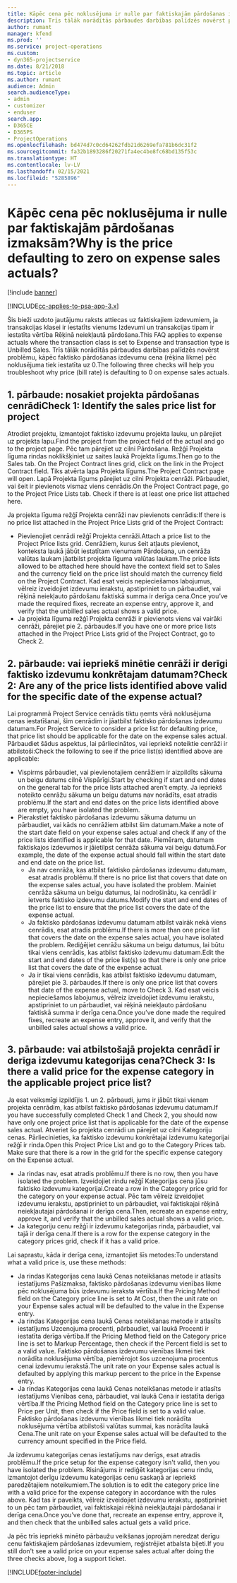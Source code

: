```yaml
---
title: Kāpēc cena pēc noklusējuma ir nulle par faktiskajām pārdošanas izmaksām?
description: Trīs tālāk norādītās pārbaudes darbības palīdzēs novērst problēmu, kāpēc faktisko pārdošanas izdevumu cena pēc noklusējuma tiek iestatīta uz 0.
author: rumant
manager: kfend
ms.prod: ''
ms.service: project-operations
ms.custom:
- dyn365-projectservice
ms.date: 8/21/2018
ms.topic: article
ms.author: rumant
audience: Admin
search.audienceType:
- admin
- customizer
- enduser
search.app:
- D365CE
- D365PS
- ProjectOperations
ms.openlocfilehash: bd474d7c0cd64262fdb21d6269efa781b6dc31f2
ms.sourcegitcommit: fa32b1893286f20271fa4ec4be8fc68bd135f53c
ms.translationtype: HT
ms.contentlocale: lv-LV
ms.lasthandoff: 02/15/2021
ms.locfileid: "5285896"
---
```

# <a name="why-is-the-price-defaulting-to-zero-on-expense-sales-actuals"></a><span data-ttu-id="811b1-103">Kāpēc cena pēc noklusējuma ir nulle par faktiskajām pārdošanas izmaksām?</span><span class="sxs-lookup"><span data-stu-id="811b1-103">Why is the price defaulting to zero on expense sales actuals?</span></span>

[!include [banner](../includes/psa-now-project-operations.md)]

[!INCLUDE[cc-applies-to-psa-app-3.x](../includes/cc-applies-to-psa-app-3x.md)]

<span data-ttu-id="811b1-104">Šis bieži uzdoto jautājumu raksts attiecas uz faktiskajiem izdevumiem, ja transakcijas klasei ir iestatīts vienums Izdevumi un transakcijas tipam ir iestatīta vērtība Rēķinā neiekļautā pārdošana.</span><span class="sxs-lookup"><span data-stu-id="811b1-104">This FAQ applies to expense actuals where the transaction class is set to Expense and transaction type is Unbilled Sales.</span></span> <span data-ttu-id="811b1-105">Trīs tālāk norādītās pārbaudes darbības palīdzēs novērst problēmu, kāpēc faktisko pārdošanas izdevumu cena (rēķina likme) pēc noklusējuma tiek iestatīta uz 0.</span><span class="sxs-lookup"><span data-stu-id="811b1-105">The following three checks will help you troubleshoot why price (bill rate) is defaulting to 0 on expense sales actuals.</span></span>

## <a name="check-1-identify-the-sales-price-list-for-project"></a><span data-ttu-id="811b1-106">1. pārbaude: nosakiet projekta pārdošanas cenrādi</span><span class="sxs-lookup"><span data-stu-id="811b1-106">Check 1: Identify the sales price list for project</span></span>

<span data-ttu-id="811b1-107">Atrodiet projektu, izmantojot faktisko izdevumu projekta lauku, un pārejiet uz projekta lapu.</span><span class="sxs-lookup"><span data-stu-id="811b1-107">Find the project from the project field of the actual and go to the project page.</span></span> <span data-ttu-id="811b1-108">Pēc tam pārejiet uz cilni Pārdošana. Režģī Projekta līguma rindas noklikšķiniet uz saites laukā Projekta līgums.</span><span class="sxs-lookup"><span data-stu-id="811b1-108">Then go to the Sales tab. On the Project Contract lines grid, click on the link in the Project Contract field.</span></span> <span data-ttu-id="811b1-109">Tiks atvērta lapa Projekta līgums.</span><span class="sxs-lookup"><span data-stu-id="811b1-109">The Project Contract page will open.</span></span> <span data-ttu-id="811b1-110">Lapā Projekta līgums pārejiet uz cilni Projekta cenrāži. Pārbaudiet, vai šeit ir pievienots vismaz viens cenrādis.</span><span class="sxs-lookup"><span data-stu-id="811b1-110">On the Project Contract page, go to the Project Price Lists tab. Check if there is at least one price list attached here.</span></span>

<span data-ttu-id="811b1-111">Ja projekta līguma režģī Projekta cenrāži nav pievienots cenrādis:</span><span class="sxs-lookup"><span data-stu-id="811b1-111">If there is no price list attached in the Project Price Lists grid of the Project Contract:</span></span>

- <span data-ttu-id="811b1-112">Pievienojiet cenrādi režģī Projekta cenrāži.</span><span class="sxs-lookup"><span data-stu-id="811b1-112">Attach a price list to the Project Price lists grid.</span></span> <span data-ttu-id="811b1-113">Cenrāžiem, kurus šeit atļauts pievienot, konteksta laukā jābūt iestatītam vienumam Pārdošana, un cenrāža valūtas laukam jāatbilst projekta līguma valūtas laukam.</span><span class="sxs-lookup"><span data-stu-id="811b1-113">The price lists allowed to be attached here should have the context field set to Sales and the currency field on the price list should match the currency field on the Project Contract.</span></span> <span data-ttu-id="811b1-114">Kad esat veicis nepieciešamos labojumus, vēlreiz izveidojiet izdevumu ierakstu, apstipriniet to un pārbaudiet, vai rēķinā neiekļauto pārdošanu faktiskā summa ir derīga cena.</span><span class="sxs-lookup"><span data-stu-id="811b1-114">Once you’ve made the required fixes, recreate an expense entry, approve it, and verify that the unbilled sales actual shows a valid price.</span></span>
- <span data-ttu-id="811b1-115">Ja projekta līguma režģī Projekta cenrāži ir pievienots viens vai vairāki cenrāži, pārejiet pie 2. pārbaudes.</span><span class="sxs-lookup"><span data-stu-id="811b1-115">If you have one or more price lists attached in the Project Price Lists grid of the Project Contract, go to Check 2.</span></span>

## <a name="check-2-are-any-of-the-price-lists-identified-above-valid-for-the-specific-date-of-the-expense-actual"></a><span data-ttu-id="811b1-116">2. pārbaude: vai iepriekš minētie cenrāži ir derīgi faktisko izdevumu konkrētajam datumam?</span><span class="sxs-lookup"><span data-stu-id="811b1-116">Check 2: Are any of the price lists identified above valid for the specific date of the expense actual?</span></span>

<span data-ttu-id="811b1-117">Lai programmā Project Service cenrādis tiktu ņemts vērā noklusējuma cenas iestatīšanai, šim cenrādim ir jāatbilst faktisko pārdošanas izdevumu datumam.</span><span class="sxs-lookup"><span data-stu-id="811b1-117">For Project Service to consider a price list for defaulting price, that price list should be applicable for the date on the expense sales actual.</span></span> <span data-ttu-id="811b1-118">Pārbaudiet šādus aspektus, lai pārliecinātos, vai iepriekš noteiktie cenrāži ir atbilstoši:</span><span class="sxs-lookup"><span data-stu-id="811b1-118">Check the following to see if the price list(s) identified above are applicable:</span></span>

- <span data-ttu-id="811b1-119">Vispirms pārbaudiet, vai pievienotajiem cenrāžiem ir aizpildīts sākuma un beigu datums cilnē Vispārīgi.</span><span class="sxs-lookup"><span data-stu-id="811b1-119">Start by checking if start and end dates on the general tab for the price lists attached aren’t empty.</span></span> <span data-ttu-id="811b1-120">Ja iepriekš noteikto cenrāžu sākuma un beigu datums nav norādīts, esat atradis problēmu.</span><span class="sxs-lookup"><span data-stu-id="811b1-120">If the start and end dates on the price lists identified above are empty, you have isolated the problem.</span></span> 
- <span data-ttu-id="811b1-121">Pierakstiet faktisko pārdošanas izdevumu sākuma datumu un pārbaudiet, vai kāds no cenrāžiem atbilst šim datumam.</span><span class="sxs-lookup"><span data-stu-id="811b1-121">Make a note of the start date field on your expense sales actual and check if any of the price lists identified is applicable for that date.</span></span> <span data-ttu-id="811b1-122">Piemēram, datumam faktiskajos izdevumos ir jāietilpst cenrāža sākuma vai beigu datumā.</span><span class="sxs-lookup"><span data-stu-id="811b1-122">For example, the date of the expense actual should fall within the start date and end date on the price list.</span></span> 
    - <span data-ttu-id="811b1-123">Ja nav cenrāža, kas atbilst faktisko pārdošanas izdevumu datumam, esat atradis problēmu.</span><span class="sxs-lookup"><span data-stu-id="811b1-123">If there is no price list that covers that date on the expense sales actual, you have isolated the problem.</span></span> <span data-ttu-id="811b1-124">Mainiet cenrāža sākuma un beigu datumus, lai nodrošinātu, ka cenrādī ir ietverts faktisko izdevumu datums.</span><span class="sxs-lookup"><span data-stu-id="811b1-124">Modify the start and end dates of the price list to ensure that the price list covers the date of the expense actual.</span></span> 
    - <span data-ttu-id="811b1-125">Ja faktisko pārdošanas izdevumu datumam atbilst vairāk nekā viens cenrādis, esat atradis problēmu.</span><span class="sxs-lookup"><span data-stu-id="811b1-125">If there is more than one price list that covers the date on the expense sales actual, you have isolated the problem.</span></span> <span data-ttu-id="811b1-126">Rediģējiet cenrāžu sākuma un beigu datumus, lai būtu tikai viens cenrādis, kas atbilst faktisko izdevumu datumam.</span><span class="sxs-lookup"><span data-stu-id="811b1-126">Edit the start and end dates of the price list(s) so that there is only one price list that covers the date of the expense actual.</span></span> 
    - <span data-ttu-id="811b1-127">Ja ir tikai viens cenrādis, kas atbilst faktisko izdevumu datumam, pārejiet pie 3. pārbaudes.</span><span class="sxs-lookup"><span data-stu-id="811b1-127">If there is only one price list that covers that date of the expense actual, move to Check 3.</span></span>
<span data-ttu-id="811b1-128">Kad esat veicis nepieciešamos labojumus, vēlreiz izveidojiet izdevumu ierakstu, apstipriniet to un pārbaudiet, vai rēķinā neiekļauto pārdošanu faktiskā summa ir derīga cena.</span><span class="sxs-lookup"><span data-stu-id="811b1-128">Once you’ve done made the required fixes, recreate an expense entry, approve it, and verify that the unbilled sales actual shows a valid price.</span></span>

## <a name="check-3-is-there-a-valid-price-for-the-expense-category-in-the-applicable-project-price-list"></a><span data-ttu-id="811b1-129">3. pārbaude: vai atbilstošajā projekta cenrādī ir derīga izdevumu kategorijas cena?</span><span class="sxs-lookup"><span data-stu-id="811b1-129">Check 3: Is there a valid price for the expense category in the applicable project price list?</span></span> 

<span data-ttu-id="811b1-130">Ja esat veiksmīgi izpildījis 1. un 2. pārbaudi, jums ir jābūt tikai vienam projekta cenrādim, kas atbilst faktisko pārdošanas izdevumu datumam.</span><span class="sxs-lookup"><span data-stu-id="811b1-130">If you have successfully completed Check 1 and Check 2, you should now have only one project price list that is applicable for the date of the expense sales actual.</span></span> <span data-ttu-id="811b1-131">Atveriet šo projekta cenrādi un pārejiet uz cilni Kategoriju cenas. Pārliecinieties, ka faktisko izdevumu konkrētajai izdevumu kategorijai režģī ir rinda.</span><span class="sxs-lookup"><span data-stu-id="811b1-131">Open this Project Price List and go to the Category Prices tab. Make sure that there is a row in the grid for the specific expense category on the Expense actual.</span></span>
 
- <span data-ttu-id="811b1-132">Ja rindas nav, esat atradis problēmu.</span><span class="sxs-lookup"><span data-stu-id="811b1-132">If there is no row, then you have isolated the problem.</span></span> <span data-ttu-id="811b1-133">Izveidojiet rindu režģī Kategorijas cena jūsu faktisko izdevumu kategorijai.</span><span class="sxs-lookup"><span data-stu-id="811b1-133">Create a row in the Category price grid for the category on your expense actual.</span></span> <span data-ttu-id="811b1-134">Pēc tam vēlreiz izveidojiet izdevumu ierakstu, apstipriniet to un pārbaudiet, vai faktiskajai rēķinā neiekļautajai pārdošanai ir derīga cena.</span><span class="sxs-lookup"><span data-stu-id="811b1-134">Then, recreate an expense entry, approve it, and verify that the unbilled sales actual shows a valid price.</span></span> 
- <span data-ttu-id="811b1-135">Ja kategoriju cenu režģī ir izdevumu kategorijas rinda, pārbaudiet, vai tajā ir derīga cena.</span><span class="sxs-lookup"><span data-stu-id="811b1-135">If there is a row for the expense category in the category prices grid, check if it has a valid price.</span></span>

<span data-ttu-id="811b1-136">Lai saprastu, kāda ir derīga cena, izmantojiet šīs metodes:</span><span class="sxs-lookup"><span data-stu-id="811b1-136">To understand what a valid price is, use these methods:</span></span>

- <span data-ttu-id="811b1-137">Ja rindas Kategorijas cena laukā Cenas noteikšanas metode ir atlasīts iestatījums Pašizmaksa, faktisko pārdošanas izdevumu vienības likme pēc noklusējuma būs izdevumu ieraksta vērtība.</span><span class="sxs-lookup"><span data-stu-id="811b1-137">If the Pricing Method field on the Category price line is set to At Cost, then the unit rate on your Expense sales actual will be defaulted to the value in the Expense entry.</span></span>
- <span data-ttu-id="811b1-138">Ja rindas Kategorijas cena laukā Cenas noteikšanas metode ir atlasīts iestatījums Uzcenojuma procenti, pārbaudiet, vai laukā Procenti ir iestatīta derīga vērtība.</span><span class="sxs-lookup"><span data-stu-id="811b1-138">If the Pricing Method field on the Category price line is set to Markup Percentage, then check if the Percent field is set to a valid value.</span></span> <span data-ttu-id="811b1-139">Faktisko pārdošanas izdevumu vienības likmei tiek norādīta noklusējuma vērtība, piemērojot šos uzcenojuma procentus cenai izdevumu ierakstā.</span><span class="sxs-lookup"><span data-stu-id="811b1-139">The unit rate on your Expense sales actual is defaulted by applying this markup percent to the price in the Expense entry.</span></span>
- <span data-ttu-id="811b1-140">Ja rindas Kategorijas cena laukā Cenas noteikšanas metode ir atlasīts iestatījums Vienības cena, pārbaudiet, vai laukā Cena ir iestatīta derīga vērtība.</span><span class="sxs-lookup"><span data-stu-id="811b1-140">If the Pricing Method field on the Category price line is set to Price per Unit, then check if the Price field is set to a valid value.</span></span> <span data-ttu-id="811b1-141">Faktisko pārdošanas izdevumu vienības likmei tiek norādīta noklusējuma vērtība atbilstoši valūtas summai, kas norādīta laukā Cena.</span><span class="sxs-lookup"><span data-stu-id="811b1-141">The unit rate on your Expense sales actual will be defaulted to the currency amount specified in the Price field.</span></span>

<span data-ttu-id="811b1-142">Ja izdevumu kategorijas cenas iestatījums nav derīgs, esat atradis problēmu.</span><span class="sxs-lookup"><span data-stu-id="811b1-142">If the price setup for the expense category isn't valid, then you have isolated the problem.</span></span> <span data-ttu-id="811b1-143">Risinājums ir rediģēt kategorijas cenu rindu, izmantojot derīgu izdevumu kategorijas cenu saskaņā ar iepriekš paredzētajiem noteikumiem.</span><span class="sxs-lookup"><span data-stu-id="811b1-143">The solution is to edit the category price line with a valid price for the expense category in accordance with the rules above.</span></span> <span data-ttu-id="811b1-144">Kad tas ir paveikts, vēlreiz izveidojiet izdevumu ierakstu, apstipriniet to un pēc tam pārbaudiet, vai faktiskajai rēķinā neiekļautajai pārdošanai ir derīga cena.</span><span class="sxs-lookup"><span data-stu-id="811b1-144">Once you’ve done that, recreate an expense entry, approve it, and then check that the unbilled sales actual gets a valid price.</span></span>

<span data-ttu-id="811b1-145">Ja pēc trīs iepriekš minēto pārbaužu veikšanas joprojām neredzat derīgu cenu faktiskajiem pārdošanas izdevumiem, reģistrējiet atbalsta biļeti.</span><span class="sxs-lookup"><span data-stu-id="811b1-145">If you still don't see a valid price on your expense sales actual after doing the three checks above, log a support ticket.</span></span>




[!INCLUDE[footer-include](../includes/footer-banner.md)]